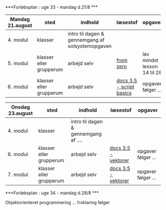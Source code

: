 ***Forløbsplan : uge 33 - mandag d.21/8 ***

| Mandag 21.august       | sted                    | indhold                                          | læsestof                                                                                                                 | opgaver                                   |
|------------------------|-------------------------|--------------------------------------------------|--------------------------------------------------------------------------------------------------------------------------|-------------------------------------------|
| 4. modul               | klasser                 | intro til dagen & gennemgang af solsystemopgaven |                                                                                                                          |                                           |
| 5. modul               | klasser eller grupperum | arbejd selv                                      | [from zero](https://gdquest.github.io/learn-gdscript/)                                                                   | lav mindst lesson 14 til 28               |
| 6. modul               | klasser eller grupperum | arbejd selv                                      | [docs 3.5 - script basics](https://docs.godotengine.org/en/3.5/getting_started/step_by_step/scripting_first_script.html) | opgaver følger ...                        |


| Onsdag 23.august       | sted                    | indhold                                          | læsestof                                                                                                                 | opgaver                                   |
|------------------------|-------------------------|--------------------------------------------------|--------------------------------------------------------------------------------------------------------------------------|-------------------------------------------|
| 4. modul               | klasser                 | intro til dagen & gennemgang af  ....            |                                                                                                                          |                                           |
| 6. modul               | klasser eller grupperum | arbejd selv                                      | [docs 3.5 - vektorer](https://docs.godotengine.org/en/stable/tutorials/math/vector_math.html#)                           | opgaver følger ...                        |
| 7. modul               | klasser eller grupperum | arbejd selv                                      | [docs 3.5 - vektorer](https://docs.godotengine.org/en/stable/tutorials/math/vector_math.html#)                           | opgaver følger ...                        |


***Forløbsplan : uge 34 - mandag d.28/8 ***

Objektorienteret programmering ... froklaring følger 

